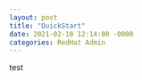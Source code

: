 ```yaml
---
layout: post
title: "QuickStart"
date: 2021-02-10 12:14:00 -0000
categories: RedHat Admin
---
```

test